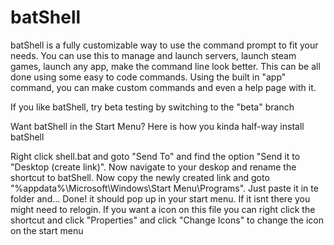 # batShell

batShell is a fully customizable way to use the command prompt to fit your needs. You can use this to manage and launch servers, launch steam games, launch any app, make the command line look better. This can be all done using some easy to code commands. Using the built in "app" command, you can make custom commands and even a help page with it. 

If you like batShell, try beta testing by switching to the "beta" branch

Want batShell in the Start Menu? Here is how you kinda half-way install batShell

Right click shell.bat and goto "Send To" and find the option "Send it to "Desktop (create link)". Now navigate to your deskop and rename the shortcut to batShell. Now copy the newly created link and goto "%appdata%\Microsoft\Windows\Start Menu\Programs". Just paste it in te folder and... Done! it should pop up in your start menu. If it isnt there you might need to relogin. If you want a icon on this file you can right click the shortcut and click "Properties" and click "Change Icons" to change the icon on the start menu

